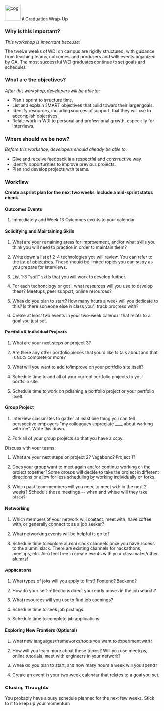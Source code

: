 <!--
Creators: Brianna & Cory
Location: SF
Edited by: Brianna
-->

<img src="https://cloud.githubusercontent.com/assets/6520345/23081189/8962462e-f508-11e6-88f1-4a3fa2ddca99.png" alt="cog" width= "50px"/>
# Graduation Wrap-Up

### Why is this important?
<!-- framing the "why" in big-picture/real world examples -->
*This workshop is important because:*

The twelve weeks of WDI on campus are rigidly structured, with guidance from teaching teams, outcomes, and producers and with events organized by GA. The most successful WDI graduates continue to set goals and schedules

### What are the objectives?
<!-- specific/measurable goal for students to achieve -->
*After this workshop, developers will be able to:*

* Plan a sprint to structure time.
* List and explain SMART objectives that build toward their larger goals.  
* Identify resources, including sources of support, that they will use to accomplish objectives.  
* Relate work in WDI to personal and professional growth, especially for interviews.


### Where should we be now?
<!-- call out the skills that are prerequisites -->
*Before this workshop, developers should already be able to:*

* Give and receive feedback in a respectful and constructive way.  
* Identify opportunities to improve previous projects.  
* Plan and develop projects with teams.  

### Workflow

**Create a sprint plan for the next two weeks. Include a mid-sprint status check.**

#### Outcomes Events

1. Immediately add Week 13 Outcomes events to your calendar.


#### Solidifying and Maintaining Skills

1. What are your remaining areas for improvement, and/or what skills you think you will need to practice in order to maintain them?  

1. Write down a list of 2-4 technologies you will review. You can refer to the [list of objectives](objectives.md). These should be limited topics you can study as you prepare for interviews.

1. List 1-3 "soft" skills that you will work to develop further.

1. For each techonology or goal, what resources will you use to develop these? Meetups, peer support, online resources?

1. When do you plan to start? How many hours a week will you dedicate to this? Is there someone else in class you’ll track progress with?

1. Create at least two events in your two-week calendar that relate to a goal you just set.


#### Portfolio & Individual Projects

1. What are your next steps on project 3?   

1. Are there any other portfolio pieces that you'd like to talk about and that is 80% complete or more?  

1. What will you want to add to/improve on your portfolio site itself?  

1. Schedule time to add all of your current portfolio projects to your portfolio site.

1. Schedule time to work on polishing a portfolio project or your portfolio itself.

#### Group Project

1. Interview classmates to gather at least one thing you can tell perspective employers "my colleagues appreciate ____ about working with me".  Write this down.

1. Fork all of your group projects so that you have a copy.

Discuss with your teams:

1. What are your next steps on project 2? Vagabond? Project 1?  

1. Does your group want to meet again and/or continue working on the project together?  Some groups will decide to take the project in different directions or allow for less scheduling by working individually on forks.

1. Which past team members will you need to meet with in the next 2 weeks?  Schedule those meetings -- when and where will they take place?

#### Networking

1. Which members of your network will contact, meet with, have coffee with, or generally connect to as a job seeker?

1. What networking events will be helpful to go to?

1. Schedule time to explore alumni slack channels once you have access to the alumni slack. There are existing channels for hackathons, meetups, etc.  Also feel free to create events with your classmates/other alumns!

#### Applications

1. What types of jobs will you apply to first? Fontend? Backend?

1. How do your self-reflections direct your early moves in the job search?

1. What resources will you use to find job openings?

1. Schedule time to seek job postings.

1. Schedule time to complete job applications.



#### Exploring New Frontiers (Optional)

1. What new languages/frameworks/tools you want to experiment with?

1. How will you learn more about these topics?  Will you use meetups, online tutorials, meet with engineers in your network?

1. When do you plan to start, and how many hours a week will you spend?   

1. Create an event in your two-week calendar that relates to a goal you set.


### Closing Thoughts

You probably have a busy schedule planned for the next few weeks.  Stick to it to keep up your momentum.
